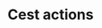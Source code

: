 ---
layout: default
group: mftf
title: Cest actions
github_link: magento-functional-testing-framework/structure.md
---
